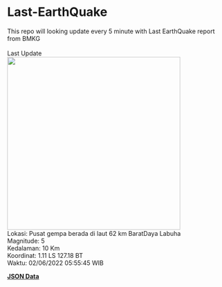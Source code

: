 # Last-EarthQuake
This repo will looking update every 5 minute with Last EarthQuake report from BMKG
<br>
<br>
Last Update
<br>
<img src="https://ews.bmkg.go.id/TEWS/data/20220602055545.mmi.jpg" width="400"/>
<br>
Lokasi: Pusat gempa berada di laut 62 km BaratDaya Labuha <br>
Magnitude: 5 <br>
Kedalaman: 10 Km <br>
Koordinat: 1.11 LS 127.18 BT <br>
Waktu: 02/06/2022 05:55:45 WIB <br>

<a href="./data/data.json">**JSON Data**</a>
